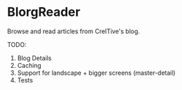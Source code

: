 # BlorgReader
Browse and read articles from CreITive's blog.


TODO: 
1. Blog Details
2. Caching
3. Support for landscape + bigger screens (master-detail)
4. Tests